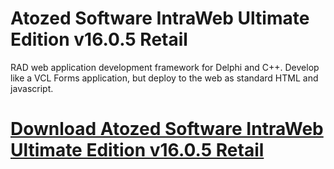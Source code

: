 # Atozed Software IntraWeb Ultimate Edition v16.0.5 Retail

RAD web application development framework for Delphi and C++. Develop like a VCL Forms application, but deploy to the web as standard HTML and jаvascript.

# [Download Atozed Software IntraWeb Ultimate Edition v16.0.5 Retail](https://developer.team/delphi/35314-atozed-software-intraweb-ultimate-edition-v1605-retail.html)

